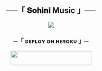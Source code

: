 <h2 align="center">
    ──「 𝐒𝐨𝐡𝐢𝐧𝐢 Music 」──
</h2>

<p align="center">
  <img src="https://telegra.ph/file/29f3e0d2d5397eb2eea7c.jpg">
</p>

<h3 align="center">
    ─「 ᴅᴇᴩʟᴏʏ ᴏɴ ʜᴇʀᴏᴋᴜ 」─
</h3>

<p align="center"><a href="https://dashboard.heroku.com/new?template=https://github.com/ShubhoEditx/GAMusic"> <img src="https://img.shields.io/badge/Deploy%20On%20Heroku-black?style=for-the-badge&logo=heroku" width="220" height="38.45"/></a></p>

